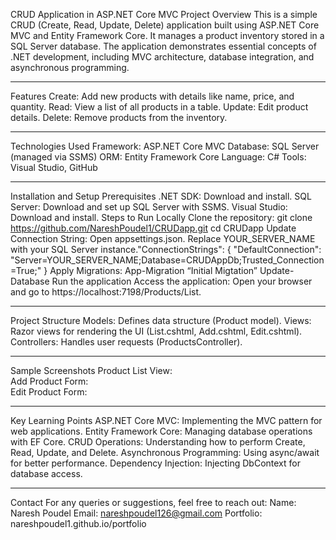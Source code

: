CRUD Application in ASP.NET Core MVC
Project Overview
This is a simple CRUD (Create, Read, Update, Delete) application built using ASP.NET Core MVC and Entity Framework Core. It manages a product inventory stored in a SQL Server database. The application demonstrates essential concepts of .NET development, including MVC architecture, database integration, and asynchronous programming.
________________________________________
Features
Create: Add new products with details like name, price, and quantity.
Read: View a list of all products in a table.
Update: Edit product details.
Delete: Remove products from the inventory.
________________________________________
Technologies Used
Framework: ASP.NET Core MVC
Database: SQL Server (managed via SSMS)
ORM: Entity Framework Core
Language: C#
Tools: Visual Studio, GitHub
________________________________________
Installation and Setup
Prerequisites
.NET SDK: Download and install.
SQL Server: Download and set up SQL Server with SSMS.
Visual Studio: Download and install.
Steps to Run Locally
Clone the repository:
git clone https://github.com/NareshPoudel1/CRUDapp.git
cd CRUDapp
Update Connection String:
Open appsettings.json.
Replace YOUR_SERVER_NAME with your SQL Server instance."ConnectionStrings": {
    "DefaultConnection": "Server=YOUR_SERVER_NAME;Database=CRUDAppDb;Trusted_Connection=True;"
}
Apply Migrations:
App-Migration “Initial Migtation”
Update-Database
Run the application
Access the application: Open your browser and go to https://localhost:7198/Products/List.
________________________________________
Project Structure
Models: Defines data structure (Product model).
Views: Razor views for rendering the UI (List.cshtml, Add.cshtml, Edit.cshtml).
Controllers: Handles user requests (ProductsController).
________________________________________
Sample Screenshots
Product List View:  
Add Product Form:  
Edit Product Form: 
________________________________________
Key Learning Points
ASP.NET Core MVC: Implementing the MVC pattern for web applications.
Entity Framework Core: Managing database operations with EF Core.
CRUD Operations: Understanding how to perform Create, Read, Update, and Delete.
Asynchronous Programming: Using async/await for better performance.
Dependency Injection: Injecting DbContext for database access.
________________________________________
Contact
For any queries or suggestions, feel free to reach out:
Name: Naresh Poudel
Email: nareshpoudel126@gmail.com
Portfolio: nareshpoudel1.github.io/portfolio


